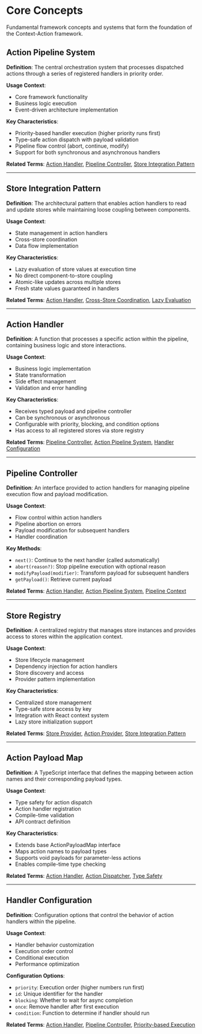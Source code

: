 # Core Concepts

Fundamental framework concepts and systems that form the foundation of the Context-Action framework.

## Action Pipeline System

**Definition**: The central orchestration system that processes dispatched actions through a series of registered handlers in priority order.

**Usage Context**: 
- Core framework functionality
- Business logic execution
- Event-driven architecture implementation

**Key Characteristics**:
- Priority-based handler execution (higher priority runs first)
- Type-safe action dispatch with payload validation
- Pipeline flow control (abort, continue, modify)
- Support for both synchronous and asynchronous handlers

**Related Terms**: [Action Handler](#action-handler), [Pipeline Controller](#pipeline-controller), [Store Integration Pattern](#store-integration-pattern)

---

## Store Integration Pattern

**Definition**: The architectural pattern that enables action handlers to read and update stores while maintaining loose coupling between components.

**Usage Context**:
- State management in action handlers
- Cross-store coordination
- Data flow implementation

**Key Characteristics**:
- Lazy evaluation of store values at execution time
- No direct component-to-store coupling
- Atomic-like updates across multiple stores
- Fresh state values guaranteed in handlers

**Related Terms**: [Action Handler](#action-handler), [Cross-Store Coordination](./api-terms.md#cross-store-coordination), [Lazy Evaluation](./architecture-terms.md#lazy-evaluation)

---

## Action Handler

**Definition**: A function that processes a specific action within the pipeline, containing business logic and store interactions.

**Usage Context**:
- Business logic implementation
- State transformation
- Side effect management
- Validation and error handling

**Key Characteristics**:
- Receives typed payload and pipeline controller
- Can be synchronous or asynchronous
- Configurable with priority, blocking, and condition options
- Has access to all registered stores via store registry

**Related Terms**: [Pipeline Controller](#pipeline-controller), [Action Pipeline System](#action-pipeline-system), [Handler Configuration](./api-terms.md#handler-configuration)

---

## Pipeline Controller

**Definition**: An interface provided to action handlers for managing pipeline execution flow and payload modification.

**Usage Context**:
- Flow control within action handlers
- Pipeline abortion on errors
- Payload modification for subsequent handlers
- Handler coordination

**Key Methods**:
- `next()`: Continue to the next handler (called automatically)
- `abort(reason?)`: Stop pipeline execution with optional reason
- `modifyPayload(modifier)`: Transform payload for subsequent handlers
- `getPayload()`: Retrieve current payload

**Related Terms**: [Action Handler](#action-handler), [Action Pipeline System](#action-pipeline-system), [Pipeline Context](./api-terms.md#pipeline-context)

---

## Store Registry

**Definition**: A centralized registry that manages store instances and provides access to stores within the application context.

**Usage Context**:
- Store lifecycle management
- Dependency injection for action handlers
- Store discovery and access
- Provider pattern implementation

**Key Characteristics**:
- Centralized store management
- Type-safe store access by key
- Integration with React context system
- Lazy store initialization support

**Related Terms**: [Store Provider](./api-terms.md#storeprovider), [Action Provider](./api-terms.md#actionprovider), [Store Integration Pattern](#store-integration-pattern)

---

## Action Payload Map

**Definition**: A TypeScript interface that defines the mapping between action names and their corresponding payload types.

**Usage Context**:
- Type safety for action dispatch
- Action handler registration
- Compile-time validation
- API contract definition

**Key Characteristics**:
- Extends base ActionPayloadMap interface
- Maps action names to payload types
- Supports void payloads for parameter-less actions
- Enables compile-time type checking

**Related Terms**: [Action Handler](#action-handler), [Action Dispatcher](./api-terms.md#action-dispatcher), [Type Safety](./architecture-terms.md#type-safety)

---

## Handler Configuration

**Definition**: Configuration options that control the behavior of action handlers within the pipeline.

**Usage Context**:
- Handler behavior customization
- Execution order control
- Conditional execution
- Performance optimization

**Configuration Options**:
- `priority`: Execution order (higher numbers run first)
- `id`: Unique identifier for the handler
- `blocking`: Whether to wait for async completion
- `once`: Remove handler after first execution
- `condition`: Function to determine if handler should run

**Related Terms**: [Action Handler](#action-handler), [Pipeline Controller](#pipeline-controller), [Priority-based Execution](./api-terms.md#priority-based-execution)